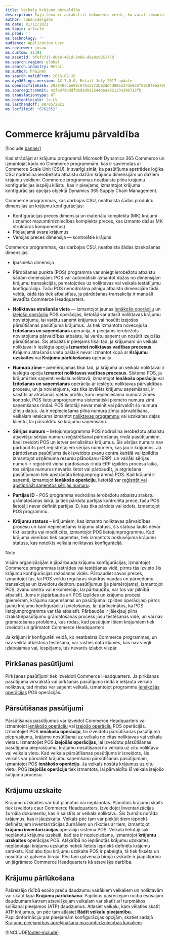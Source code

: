 ```yaml
---
title: Veikala krājumu pārvaldība
description: Šajā tēmā ir aprakstīti dokumentu veidi, ko varat izmantot krājumu pārvaldībai.
author: rubencdelgado
ms.date: 01/12/2021
ms.topic: article
ms.prod: ''
ms.technology: ''
audience: Application User
ms.reviewer: josaw
ms.custom: 21391
ms.assetid: bfef3717-d0e0-491d-8466-d8a9c995177d
ms.search.region: global
ms.search.industry: Retail
ms.author: hhaines
ms.search.validFrom: 2016-02-28
ms.dyn365.ops.version: AX 7.0.0, Retail July 2017 update
ms.openlocfilehash: 293040ccbe99c07b15373b92d64d086227de9d3f09c8feba700648b320cd8c74
ms.sourcegitcommit: 42fe9790ddf0bdad911544deaa82123a396712fb
ms.translationtype: HT
ms.contentlocale: lv-LV
ms.lasthandoff: 08/05/2021
ms.locfileid: "6762552"
---
```

# <a name="commerce-inventory-management"></a>Commerce krājumu pārvaldība

[!include [banner](includes/banner.md)]

Kad strādājat ar krājumu programmā Microsoft Dynamics 365 Commerce un izmantojat kādu no Commerce programmām, kas ir savienotas ar Commerce Scale Unit (CSU), ir svarīgi zināt, ka pasūtījuma apstrādes loģika CSU nodrošina ierobežotu atbalstu dažām krājumu dimensijām un dažiem krājumu veidiem. Commerce programmas neatbalsta pilnu krājumu konfigurācijas iespēju klāstu, kas ir pieejams, izmantojot krājuma konfigurācijas opcijas objektā Dynamics 365 Supply Chain Management.

Commerce programmas, kas darbojas CSU, neatbalsta šādas produktu dimensijas un krājumu konfigurācijas:

- Konfigurācijas preces dimensija un materiālu komplekta (MK) krājumi (izņemot mazumtirdzniecības komplekta preces, kas izmanto dažus MK struktūras komponentus)
- Pieļaujamā svara krājumus
- Versijas preces dimensija — kontrolētie krājumi

Commerce programmas, kas darbojas CSU, neatbalsta šādas izsekošanas dimensijas:
- Īpašnieka dimensija

- Pārdošanas punkta (POS) programma var sniegt ierobežotu atbalstu šādām dimensijām. POS var automātiski izmantot dažas no dimensijām krājumu transakcijās, pamatojoties uz noliktavas vai veikala iestatījumu konfigurāciju. Taču POS nenodrošina pilnīgu atbalstu dimensijām tādā veidā, kādā tās tiek atbalstītas, ja pārdošanas transakcija ir manuāli ievadīta Commerce Headquarters. 

- **Noliktavas atrašanās vieta** — izmantojot jaunas [Ienākošo operāciju](./pos-inbound-inventory-operation.md) un [izejošo operāciju](./pos-outbound-inventory-operation.md) POS operācijas, lietotāji var atlasīt noliktavas krājumu novietojumu, lai varētu saņemt krājumus vai nosūtīt izejošos pārsūtīšanas pasūtījuma krājumus. Ja tiek izmantota novecojuša **Izdošanas un saņemšanas** operācija, ir pieejams ierobežots novietojuma pārvaldības atbalsts, lai varētu saņemt un nosūtīt izejošās pārsūtīšanas. Šis atbalsts ir pieejams tikai tad, ja krājumam un veikala noliktavai ir ieslēgta opcija **Izmantot noliktavas vadības procesus**. Krājumu atrašanās vietu pašlaik nevar izmantot kopā ar **Krājumu uzskaites** vai **Krājumu pārlūkošanas** operāciju.

- **Numura zīme** – piemērojamas tikai tad, ja krājuma un veikala noliktavai ir ieslēgta opcija **Izmantot noliktavas vadības procesus**. Sistēmā POS, ja krājumi tiek saņemti veikala noliktavā, izmantojot **Ienākošo operāciju** vai **Izdošanas un saņemšanas** operāciju ar ieslēgtu noliktavas pārvaldības procesu, un ja novietojums, kas tika izvēlēts krājumu saņemšanai, ir saistīts ar atrašanās vietas profilu, kam nepieciešama numura zīmes kontrole, POS lietojumprogramma sistemātiski piemēro numura zīmi saņemšanas rindai. POS lietotāji nevar mainīt vai pārvaldīt šo numura zīmju datus. Ja ir nepieciešama pilna numura zīmju pārvaldīšana, veikalam ieteicams izmantot [noliktavas programmu](../supply-chain/warehousing/install-configure-warehousing-app.md) vai uzskaites daļas klientu, lai pārvaldītu šo krājumu saņemšanu.

- **Sērijas numurs** – lietojumprogramma POS nodrošina ierobežotu atbalstu atsevišķu sērijas numuru reģistrēšanai pārdošanas rindā pasūtījumiem, kas izveidoti POS un ietver serializētus krājumus. Šis sērijas numurs nav pārbaudīts pret reģistrētajiem sērijas numuriem, kas jau ir krājumos. Ja pārdošanas pasūtījums tiek izveidots zvanu centra kanālā vai izpildīts izmantojot uzņēmuma resursu plānošanu (ERP), un vairāki sērijas numuri ir reģistrēti vienā pārdošanas rindā ERP izpildes procesa laikā, tos sērijas numurus nevarēs lietot vai pārbaudīt, ja atgriešana pasūtījumam tiek apstrādāta lietojumprogrammā POS. Kad krājumi ir saņemti, izmantojot **Ienākošo operāciju**, lietotāji var [reģistrēt vai apstiprināt saņemtos sērijas numuru](./pos-serialized-items.md).

- **Partijas ID** - POS programma nodrošina ierobežotu atbalstu zrakstu grāmatošanas laikā, ja tiek pārdota partijas kontrolēta prece, taču POS lietotāji nevar definēt partijas ID, kas tika pārdots vai izdots, izmantojot POS programmu.

- **Krājumu statuss** – krājumiem, kas izmanto noliktavas pārvaldības procesu un kam nepieciešams krājumu statuss, šis statusa lauks nevar tikt iestatīts vai modificēts, izmantojot POS lietojumprogrammu. Kad krājuma vienības tiek saņemtas, tiek izmantots noklusējuma krājumu statuss, kas noteikts veikala noliktavas konfigurācijā.

> [!NOTE]
> Visām organizācijām ir jāpārbauda krājumu konfigurācijas, izmantojot Commerce programmas izstrādes vai testēšanas vidē, pirms tās izvieto šīs krājumu konfigurācijas ražošanas vidēs. Pārbaudiet savas preces, izmantojot tās, lai POS veiktu regulāras skaidras naudas un pārvedumu transakcijas un izveidotu debitoru pasūtījumus (ja piemērojams), izmantojot POS, zvanu centru vai e-komerciju, lai pārbaudītu, var tos var pilnībā atbalstīt. Jums ir jāpārbauda arī POS izpildes un krājumu procesi (piemēram, krājumu saņemšanas un pasūtījuma izpildes operācijas) pirms jaunu krājumu konfigurāciju izvietošanas, lai pārliecinātos, ka POS lietojumprogramma var tās atbalstīt. Pārbaudēs ir jāiekļauj pilns izrakstu/pasūtījumu grāmatošanas process jūsu testēšanas vidē, un vai nav grāmatošanas problēmu, kas rodas, kad pasūtījumi šiem krājumiem tiek izveidoti un grāmatoti Commerce Headquarters.
>
> Ja krājumi ir konfigurēti veidā, ko neatbalsta Commerce programmas, un nav veikta atbilstoša testēšana, var rasties datu kļūmes, kas nav viegli izlabojamas vai, iespējams, tās nevarēs izlabot vispār.

## <a name="purchase-orders"></a>Pirkšanas pasūtījumi

Pirkšanas pasūtījumi tiek izveidoti Commerce Headquarters. Ja pirkšanas pasūtījuma virsrakstā vai pirkšanas pasūtījuma rindā ir iekļauta veikala noliktava, tad rindas var saņemt veikalā, izmantojot programmu [Ienākošās operācijas](./pos-inbound-inventory-operation.md) POS operācijās. 

## <a name="transfer-orders"></a>Pārsūtīšanas pasūtījumi

Pārsūtīšanas pasūtījumus var izveidot Commerce Headquarters vai izmantojot [ienākošo operāciju](./pos-inbound-inventory-operation.md) vai [izejošo operāciju](./pos-outbound-inventory-operation.md) POS operācijās. Izmantojiet POS **ienākošo operāciju**, lai izveidotu pārsūtīšanas pasūtījuma pieprasījumu, krājumu nosūtīšanai uz veikalu no citas noliktavas vai veikala vietas. Izmantojiet POS **izejošās operācijas**, lai izveidotu pārsūtīšanas pasūtījuma pieprasījumu, krājumu nosūtīšanai no veikala uz citu noliktavu vai veikala vietu. Kad veikala pārsūtīšanas pasūtījums ir izveidots, šis veikals var pārvaldīt krājumu saņemšanu pārsūtīšanas pasūtījumam, izmantojot POS **ienākošo operāciju**. Ja veikals nosūta krājumus uz citu vietu, POS **izejošās operācija** tiek izmantota, lai pārvaldītu šī veikala izejošo sūtījumu procesu.

## <a name="stock-counts"></a>Krājumu uzskaite

Krājumu uzskaites var būt plānotas vai neplānotas. Plānotais krājumu skaits tiek izveidots caur Commerce Headquarters, izveidojot Inventarizācijas žurnāla dokumentu, kas ir saistīts ar veikala noliktavu. Šis žurnāls norāda krājumus, kas ir jāuzskaita. Veikals pēc tam var piekļūt šiem iepriekš definētajiem inventarizācijas žurnāliem un rīkoties ar tiem, izmantojot **krājumu inventarizācijas** operāciju sistēmā POS. Veikala lietotāji sāk neplānotu krājumu uzskaiti, kad tas ir nepieciešams, izmantojot **krājumu uzskaites** operācijas POS. Atšķirībā no ieplānotās krājumu uzskaites, neplānotajai krājumu uzskaitei netiek lietots iepriekš definēts krājumu saraksts. Kad abu tipu krājumu uzskaite POS ir pabeigta, tā tiek fiksēta un nosūtīta uz galveno biroju. Pēc tam galvenajā birojā uzskaite ir jāapstiprina un jāgrāmato Commerce Headquarters kā atsevišķa darbība.

## <a name="inventory-lookup"></a>Krājumu pārlūkošana

Pašreizējo rīcībā esošo preču daudzumu vairākiem veikaliem un noliktavām var skatīt lapā **Krājumu pārlūkošana**. Papildus pašreizējam rīcībā esošajam daudzumam katram atsevišķajam veikalam var skatīt arī turpmākos solīšanai pieejamos (ATP) daudzumus. Atlasiet veikalu, kam vēlaties skatīt ATP krājumus, un pēc tam atlasiet **Rādīt veikalu pieejamību**. Papildinformāciju par pieejamām konfigurācijas opcijām, skatiet sadaļā [Krājumu pieejamības aprēķināšana mazumtirdzniecības kanāliem](./calculated-inventory-retail-channels.md).


[!INCLUDE[footer-include](../includes/footer-banner.md)]